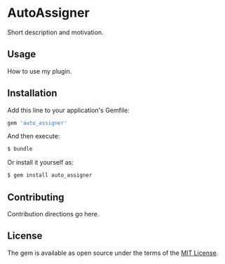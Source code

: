 # AutoAssigner
Short description and motivation.

## Usage
How to use my plugin.

## Installation
Add this line to your application's Gemfile:

```ruby
gem 'auto_assigner'
```

And then execute:
```bash
$ bundle
```

Or install it yourself as:
```bash
$ gem install auto_assigner
```

## Contributing
Contribution directions go here.

## License
The gem is available as open source under the terms of the [MIT License](https://opensource.org/licenses/MIT).

